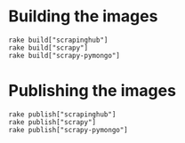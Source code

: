 # Building the images  

    rake build["scrapinghub"]
    rake build["scrapy"]
    rake build["scrapy-pymongo"]

# Publishing the images  

    rake publish["scrapinghub"]
    rake publish["scrapy"]
    rake publish["scrapy-pymongo"]
